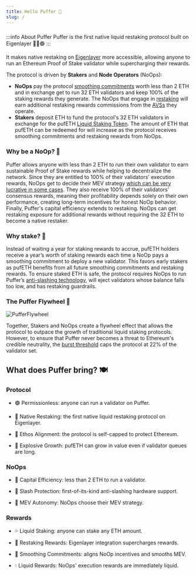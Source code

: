 ```yaml
---
title: Hello Puffer 🐡 
slug: /
---
```

> ### 
:::info About Puffer
Puffer is the first native liquid restaking protocol built on Eigenlayer 🐡🤝🟣
:::

It makes native restaking on [Eigenlayer](https://www.eigenlayer.xyz/) more accessible, allowing anyone to run an Ethereum Proof of Stake validator while supercharging their rewards.

The protocol is driven by **Stakers** and **Node Operators** (NoOps):
- **NoOps** pay the protocol [smoothing commitments](protocol/smoothing-commitments) worth less than 2 ETH and in exchange get to run 32 ETH validators and keep 100% of the staking rewards they generate. The NoOps that engage in [restaking](reference/glossary#Restaking) will earn additional restaking rewards commissions from the [AVSs](reference/glossary#AVS) they operate.
- **Stakers** deposit ETH to fund the protocol's 32 ETH validators in exchange for the pufETH [Liquid Staking Token](protocol/liquid-staking-token). The amount of ETH that pufETH can be redeemed for will increase as the protocol receives smoothing commitments and restaking rewards from NoOps.


### Why be a NoOp? 🤖
Puffer allows anyone with less than 2 ETH to run their own validator to earn sustainable Proof of Stake rewards while helping to decentralize the network. Since they are entitled to 100% of their validators' execution rewards, NoOps get to decide their MEV strategy [which can be very lucrative in some cases](https://etherscan.io/block/17806773#mevinfo). They also receive 100% of their validators' consensus rewards, meaning their profitability depends solely on their own performance, creating long-term incentives for honest NoOp behavior. Finally, Puffer's capital efficiency extends to restaking. NoOps can get restaking exposure for additional rewards without requiring the 32 ETH to become a native restaker.

### Why stake? 🥩
Instead of waiting a year for staking rewards to accrue, pufETH holders receive a year’s worth of staking rewards each time a NoOp pays a smoothing commitment to deploy a new validator. This favors early stakers as pufETH benefits from all future smoothing commitments and restaking rewards. To ensure staked ETH is safe, the protocol requires NoOps to run Puffer’s [anti-slashing technology](technology/secure-signer), will eject validators whose balance falls too low, and has restaking guardrails.

### The Puffer Flywheel 🎡
<div style={{textAlign: 'center'}}>

![PufferFlywheel](/img/PufferFlywheel.svg)
</div>

Together, Stakers and NoOps create a flywheel effect that allows the protocol to outpace the growth of traditional liquid staking protocols. However, to ensure that Puffer never becomes a threat to Ethereum's credible neutrality, the [burst threshold](protocol/burst-threshold) caps the protocol at 22% of the validator set. 

## What does Puffer bring? 🍽️ 

### **Protocol**

- 🟢 Permissionless: anyone can run a validator on Puffer.

- 🥩 Native Restaking: the first native liquid restaking protocol on Eigenlayer.

- 🧢 Ethos Alignment: the protocol is self-capped to protect Ethereum.

- 🐡 Explosive Growth: pufETH can grow in value even if validator queues are long.

### **NoOps**

- 💯 Capital Efficiency: less than 2 ETH to run a validator.

- 🐢 Slash Protection: first-of-its-kind anti-slashing hardware support.

- 🎲 MEV Autonomy: NoOps choose their MEV strategy.


### **Rewards**

- 💦 Liquid Staking: anyone can stake any ETH amount.

- 🚀 Restaking Rewards: Eigenlayer integration supercharges rewards.

- 🧈 Smoothing Commitments: aligns NoOp incentives and smooths MEV.

- 💧 Liquid Rewards: NoOps' execution rewards are immediately liquid.
